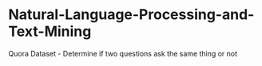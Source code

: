 # Natural-Language-Processing-and-Text-Mining
Quora Dataset - Determine if two questions ask the same thing or not
